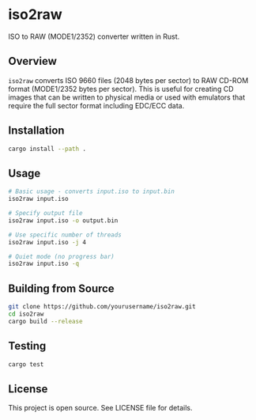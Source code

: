 # iso2raw

ISO to RAW (MODE1/2352) converter written in Rust.

## Overview

`iso2raw` converts ISO 9660 files (2048 bytes per sector) to RAW CD-ROM format (MODE1/2352 bytes per sector). This is useful for creating CD images that can be written to physical media or used with emulators that require the full sector format including EDC/ECC data.

## Installation

```bash
cargo install --path .
```

## Usage

```bash
# Basic usage - converts input.iso to input.bin
iso2raw input.iso

# Specify output file
iso2raw input.iso -o output.bin

# Use specific number of threads
iso2raw input.iso -j 4

# Quiet mode (no progress bar)
iso2raw input.iso -q
```

## Building from Source

```bash
git clone https://github.com/yourusername/iso2raw.git
cd iso2raw
cargo build --release
```

## Testing

```bash
cargo test
```

## License

This project is open source. See LICENSE file for details.